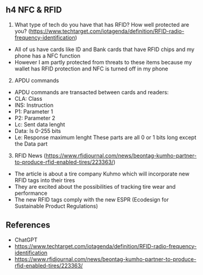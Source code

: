 ## h4 NFC & RFID

1. What type of tech do you have that has RFID? How well protected are you? (https://www.techtarget.com/iotagenda/definition/RFID-radio-frequency-identification)
- All of us have cards like ID and Bank cards that have RFID chips and my phone has a NFC function
- However I am partly protected from threats to these items because my wallet has RFID protection and NFC is turned off in my phone

2. APDU commands
- APDU commands are transacted between cards and readers:
- CLA: Class
- INS: Instruction
- P1: Parameter 1
- P2: Parameter 2
- Lc: Sent data lenght
- Data: Is 0-255 bits
- Le: Response maximum lenght
These parts are all 0 or 1 bits long except the Data part

3. RFID News (https://www.rfidjournal.com/news/beontag-kumho-partner-to-produce-rfid-enabled-tires/223363/)
- The article is about a tire company Kuhmo which will incorporate new RFID tags into their tires
- They are excited about the possibilities of tracking tire wear and performance
- The new RFID tags comply with the new ESPR (Ecodesign for Sustainable Product Regulations)


## References
- ChatGPT
- https://www.techtarget.com/iotagenda/definition/RFID-radio-frequency-identification
- https://www.rfidjournal.com/news/beontag-kumho-partner-to-produce-rfid-enabled-tires/223363/
